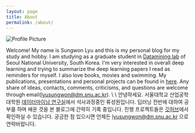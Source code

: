 ```yaml
---
layout: page
title: About
permalink: /about/
---
```


<img src="{{ site.baseurl }}/assets/profile.jpg" title="Profile Picture" class="profile">

Welcome! My name is Sungwon Lyu and this is my personal blog for my study and hobby. I am studying as a graduate student in [Datamining lab]("http://dm.snu.ac.kr") of Seoul National University, South Korea. I'm very interested in overall deep learning and trying to summarize the deep learning papers I read as reminders for myself. I also love books, movies and swimming. My publications, presentations and personal projects can be found in [here](https://lyusungwon.github.io/works/).
Any share of ideas, contacts, comments, criticisms, and questions are welcome through email(lyusungwon@dm.snu.ac.kr). 
\\
\\
안녕하세요. 서울대학교 산업공학대학원 [데이터마이닝 연구실]("http://dm.snu.ac.kr")에서 석사과정중인 류성원입니다. 딥러닝 전반에 대하여 공부를 하며 배운 것을 본 블로그에 간략히 기록 중입니다. 진행 프로젝트들은 [깃허브](http://github.com/lyusungwon)에서 확인하실 수 있습니다. 궁금한 점 있으시면 언제든 lyusungwon@dm.snu.ac.kr 으로 연락바랍니다. 